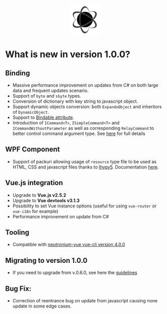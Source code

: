 <p align="center"><img <p align="center"><img width="100"src="../../Deploy/logo.png"></p>

# What is new in version 1.0.0?

## Binding
* Massive performance improvement on updates from C# on both large data and frequent updates scenario.
* Support of `byte` and `sbyte` types.
* Conversion of dictionary with key string to javascript object.
* Support dynamic objects conversion: both `ExpandoObject` and inheritors of `DynamicObject`.
* Support to [Bindable attribute](./Binding_in_Depth.md#binding-support).
* Introduction of `ICommand<T>`, `ISimpleCommand<T>` and `ICommandWithoutParameter` as well as corresponding `RelayCommand` to better control command argument type. See [here](./MVVMComponents.md) for full details

## WPF Component
* Support of packuri allowing usage of `resource` type file to be used as HTML, CSS and javascript files thanks to [lhyqy5](https://github.com/lhyqy5). Documentation [here](./Using_packuri.md).

## Vue.js integration
* Upgrade to **Vue.js v2.5.2**
* Upgrade to **Vue devtools v3.1.3**
* Possibility to set Vue instance options (useful for using `vue-router` or `vue-i18n` for example)
* Performance improvement on update from C#

## Tooling
* Compatible with [neutronium-vue vue-cli version 4.0.0](https://github.com/NeutroniumCore/neutronium-vue)

## Migrating to version 1.0.0
* If you need to upgrade from v.0.6.0, see here the [guidelines](./Migrate_from_0_6_to_version_1_0.md)

## Bug Fix:
* Correction of reentrance bug on update from javascript causing none update in some edge cases.